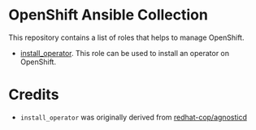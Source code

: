 # OpenShift Ansible Collection 

This repository contains a list of roles that helps to manage OpenShift.

* [install_operator](roles/install_operator). This role can be used to install an operator on OpenShift.


# Credits

* `install_operator` was originally derived from [redhat-cop/agnosticd](https://github.com/redhat-cop/agnosticd/tree/development/ansible/roles/install_operator)




